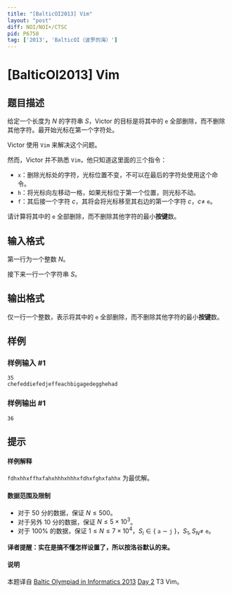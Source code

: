 ```yaml
---
title: "[BalticOI2013] Vim"
layout: "post"
diff: NOI/NOI+/CTSC
pid: P6758
tag: ['2013', 'BalticOI（波罗的海）']
---
```

# [BalticOI2013] Vim
## 题目描述

给定一个长度为 $N$ 的字符串 $S$，Victor 的目标是将其中的 `e` 全部删除，而不删除其他字符。最开始光标在第一个字符处。

Victor 使用 `Vim` 来解决这个问题。

然而，Victor 并不熟悉 `Vim`，他只知道这里面的三个指令：
- `x`：删除光标处的字符，光标位置不变，不可以在最后的字符处使用这个命令。
- `h`：将光标向左移动一格，如果光标位于第一个位置，则光标不动。
- `f`：其后接一个字符 $c$，其将会将光标移至其右边的第一个字符 $c$，$c\not =$ `e`。

请计算将其中的 `e` 全部删除，而不删除其他字符的最小**按键**数。
## 输入格式

第一行为一个整数 $N$。

接下来一行一个字符串 $S$。
## 输出格式

仅一行一个整数，表示将其中的 `e` 全部删除，而不删除其他字符的最小**按键**数。
## 样例

### 样例输入 #1
```
35
chefeddiefedjeffeachbigagedegghehad
```
### 样例输出 #1
```
36

```
## 提示

#### 样例解释
`fdhxhhxffhxfahxhhhxhhhxfdhxfghxfahhx` 为最优解。
#### 数据范围及限制
- 对于 $50$ 分的数据，保证 $N\le 500$。
- 对于另外 $10$ 分的数据，保证 $N\le 5\times 10^3$。
- 对于 $100\%$ 的数据，保证 $1\le N\le 7\times 10^4$，$S_i\in\{$ `a` $\sim$ `j` $\}$，$S_1,S_N\not=$ `e`。

**译者提醒：实在是搞不懂怎样设置了，所以按洛谷默认的来。**
#### 说明
本题译自 [Baltic Olympiad in Informatics 2013](https://boi.cses.fi/tasks.php) [Day 2](https://boi.cses.fi/files/boi2013_day2.pdf) T3 Vim。
